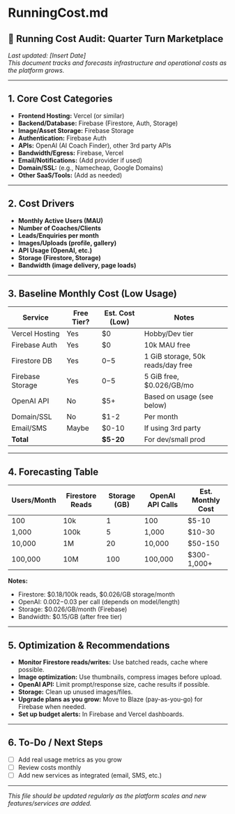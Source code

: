 # RunningCost.md

## 💸 Running Cost Audit: Quarter Turn Marketplace

_Last updated: [Insert Date]_  
_This document tracks and forecasts infrastructure and operational costs as the platform grows._

---

## 1. Core Cost Categories

- **Frontend Hosting:** Vercel (or similar)
- **Backend/Database:** Firebase (Firestore, Auth, Storage)
- **Image/Asset Storage:** Firebase Storage
- **Authentication:** Firebase Auth
- **APIs:** OpenAI (AI Coach Finder), other 3rd party APIs
- **Bandwidth/Egress:** Firebase, Vercel
- **Email/Notifications:** (Add provider if used)
- **Domain/SSL:** (e.g., Namecheap, Google Domains)
- **Other SaaS/Tools:** (Add as needed)

---

## 2. Cost Drivers

- **Monthly Active Users (MAU)**
- **Number of Coaches/Clients**
- **Leads/Enquiries per month**
- **Images/Uploads (profile, gallery)**
- **API Usage (OpenAI, etc.)**
- **Storage (Firestore, Storage)**
- **Bandwidth (image delivery, page loads)**

---

## 3. Baseline Monthly Cost (Low Usage)

| Service         | Free Tier? | Est. Cost (Low) | Notes |
|-----------------|------------|-----------------|-------|
| Vercel Hosting  | Yes        | $0              | Hobby/Dev tier |
| Firebase Auth   | Yes        | $0              | 10k MAU free |
| Firestore DB    | Yes        | $0-$5           | 1 GiB storage, 50k reads/day free |
| Firebase Storage| Yes        | $0-$5           | 5 GiB free, $0.026/GB/mo |
| OpenAI API      | No         | $5+             | Based on usage (see below) |
| Domain/SSL      | No         | $1-2            | Per month |
| Email/SMS       | Maybe      | $0-10           | If using 3rd party |
| **Total**       |            | **$5-20**       | For dev/small prod |

---

## 4. Forecasting Table

| Users/Month | Firestore Reads | Storage (GB) | OpenAI API Calls | Est. Monthly Cost |
|-------------|----------------|--------------|------------------|-------------------|
| 100         | 10k            | 1            | 100              | $5-10             |
| 1,000       | 100k           | 5            | 1,000            | $10-30            |
| 10,000      | 1M             | 20           | 10,000           | $50-150           |
| 100,000     | 10M            | 100          | 100,000          | $300-1,000+       |

**Notes:**
- Firestore: $0.18/100k reads, $0.026/GB storage/month
- OpenAI: $0.002-$0.03 per call (depends on model/length)
- Storage: $0.026/GB/month (Firebase)
- Bandwidth: $0.15/GB (after free tier)

---

## 5. Optimization & Recommendations

- **Monitor Firestore reads/writes:** Use batched reads, cache where possible.
- **Image optimization:** Use thumbnails, compress images before upload.
- **OpenAI API:** Limit prompt/response size, cache results if possible.
- **Storage:** Clean up unused images/files.
- **Upgrade plans as you grow:** Move to Blaze (pay-as-you-go) for Firebase when needed.
- **Set up budget alerts:** In Firebase and Vercel dashboards.

---

## 6. To-Do / Next Steps
- [ ] Add real usage metrics as you grow
- [ ] Review costs monthly
- [ ] Add new services as integrated (email, SMS, etc.)

---

_This file should be updated regularly as the platform scales and new features/services are added._ 